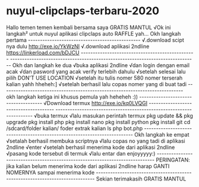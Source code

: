 # nuyul-clipclaps-terbaru-2020
Hallo temen temen kembali bersama saya  GRATIS MANTUL √Ok ini langkah² untuk nuyul aplikasi clipclaps auto RAFFLE yah... Okh langkah pertama ----------------------------------------------- √.download scipt nya dulu http://exe.io/YkWzNI √.download aplikasi 2ndline https://linkerload.com/bDJCU ------------------------------------------------ ------------------------------------------------------------------------------ Okh dan langkah ke dua √buka aplikasi 2ndline √dan login dengan email acak √dan pasword yang acak verify terlebih dahulu √setelah selesai lalu pilih DON'T USE LOCATION √setelah itu tulis nomer 580 nomer terserah kalian yahh hheheh:] √setelah berhasil lalu copas nomer yang di buat tadi  ---------------------------------------------------------------------------- okh langkah ketiga  ini khusus pemula yah heheheh :)) ------------------------------------- √Download termux  http://exe.io/kq0LVQGI -------------------------------------- -------------------------------------------------------------------- √buka termux √lalu masukan perintah termux pkg update &amp;&amp; pkg upgrade pkg install php pkg install nano pkg install python pkg install git cd /sdcard/folder kalian/ foder extrak kalian ls php bot.php  ------------------------------------------------------------------------- Okh langkah ke empat  √setalah berhasil membuka scriptnya  √lalu copas no yang tadi di aplikasi 2ndline  √enter √setelah berhasil menerima kode dari aplikasi 2ndline  √pasang kode tersebut di termuk √lalu entar   dan enjoyyyyy:)  ----------------------------------------------------------------------------- PERINGATAN: jika kalian belum menerima kode dari aplikasi 2ndline harap GANTI NOMERNYA sampai menerima kode  ----------------------------------------------------------------------------- Sekian terimakasih  GRATIS MANTUL
